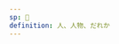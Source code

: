 ```yaml
---
sp: 󱤑
definition: 人、人物、だれか
---
```

<!-- jan is a word that at the very least describes human beings, but to most people it describes more than just that too. the tricky thing is that it's hard to make a clear definition of what additional things jan covers, because most lines one might try to draw are problematic or exclusionary. 

jan is human beings? well, that's like half the toki pona community gone from your jan definition. if you want that, cool i guess. jan is sentient beings? sentience is a very vague and iffy concept with a lot of baggage attached, so maybe not. jan are others who can theoretically communicate with you? that definition doesn't even cover every human being, and is it a useful distinction to draw?

i try to use jan broadly myself, but i have yet to find a concrete line to draw of what is jan or not. maybe ijo is a better choice in a lot of situations? it lacks any of the baggage jan does just for including "human" in its definition. -->